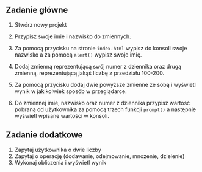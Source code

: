 ## Zadanie główne

1. Stwórz nowy projekt
2. Przypisz swoje imie i nazwisko do zmiennych.
3. Za pomocą przycisku na stronie `index.html` wypisz do konsoli swoje nazwisko a za pomocą `alert()` wypisz swoje imię.
4. Dodaj zmienną reprezentującą swój numer z dziennika oraz drugą zmienną, reprezentującą  jakąś liczbę z przedziału 100-200.
5. Za pomocą przycisku dodaj dwie powyższe zmienne ze sobą i wyświetl wynik w jakikolwiek sposób w przeglądarce.

6. Do zmiennej imie, nazwisko oraz numer z dziennika przypisz wartość pobraną od użytkownika za pomocą trzech funkcji `prompt()` a następnie wyświetl wpisane wartości w konsoli.

## Zadanie dodatkowe
1. Zapytaj użytkownika o dwie liczby
2. Zapytaj o operację (dodawanie, odejmowanie, mnożenie, dzielenie)
3. Wykonaj obliczenia i wyświetl wynik